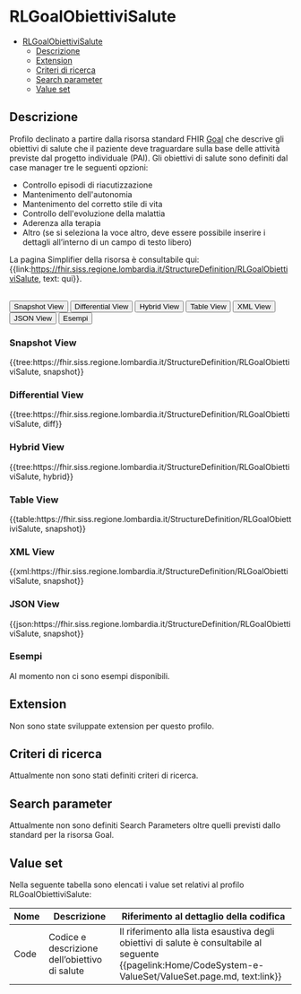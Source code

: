 # RLGoalObiettiviSalute

- [RLGoalObiettiviSalute](#rlgoalobiettivisalute)
  - [Descrizione](#descrizione)
  - [Extension](#extension)
  - [Criteri di ricerca](#criteri-di-ricerca)
  - [Search parameter](#search-parameter)
  - [Value set](#value-set)

## Descrizione

Profilo declinato a partire dalla risorsa standard FHIR [Goal](http://hl7.org/fhir/R4/goal.html) che descrive gli obiettivi di salute che il paziente deve traguardare sulla base delle attività previste dal progetto individuale (PAI). Gli obiettivi di salute sono definiti dal case manager tre le seguenti opzioni:
-	Controllo episodi di riacutizzazione
-	Mantenimento dell'autonomia
-	Mantenimento del corretto stile di vita
-	Controllo dell'evoluzione della malattia
-	Aderenza alla terapia
-	Altro (se si seleziona la voce altro, deve essere possibile inserire i dettagli all’interno di un campo di testo libero)


La pagina Simplifier della risorsa è consultabile qui: {{link:https://fhir.siss.regione.lombardia.it/StructureDefinition/RLGoalObiettiviSalute, text: qui}}.

<br>
<div class="tab">
 <button class="tablinks active" onclick="openTab(event, 'Snapshot View')">Snapshot View</button>
  <button class="tablinks" onclick="openTab(event, 'Differential View')">Differential View</button>
  <button class="tablinks" onclick="openTab(event, 'Hybrid View')">Hybrid View</button>
   <button class="tablinks" onclick="openTab(event, 'Table View')">Table View</button>
   <button class="tablinks" onclick="openTab(event, 'XML View')">XML View</button>
  <button class="tablinks" onclick="openTab(event, 'JSON View')">JSON View</button>
  <button class="tablinks" onclick="openTab(event, 'Esempi')">Esempi</button>
</div>

<div id="Snapshot View" class="tabcontent" style="display:block">
  <h3>Snapshot View</h3>
{{tree:https://fhir.siss.regione.lombardia.it/StructureDefinition/RLGoalObiettiviSalute, snapshot}}
</div>

<div id="Differential View" class="tabcontent">
  <h3>Differential View</h3>
{{tree:https://fhir.siss.regione.lombardia.it/StructureDefinition/RLGoalObiettiviSalute, diff}}
</div>

<div id="Hybrid View" class="tabcontent">
  <h3>Hybrid View</h3>
{{tree:https://fhir.siss.regione.lombardia.it/StructureDefinition/RLGoalObiettiviSalute, hybrid}}
</div>

<div id="Table View" class="tabcontent">
  <h3>Table View</h3>
{{table:https://fhir.siss.regione.lombardia.it/StructureDefinition/RLGoalObiettiviSalute, snapshot}}
</div>

<div id="XML View" class="tabcontent">
  <h3>XML View</h3>
{{xml:https://fhir.siss.regione.lombardia.it/StructureDefinition/RLGoalObiettiviSalute, snapshot}}
</div>

<div id="JSON View" class="tabcontent">
  <h3>JSON View</h3>
{{json:https://fhir.siss.regione.lombardia.it/StructureDefinition/RLGoalObiettiviSalute, snapshot}}
</div>

<div id="Esempi" class="tabcontent">
  <h3>Esempi</h3>
Al momento non ci sono esempi disponibili. 
<br>
</div>

<!-- ===================================================FINE SESSIONE=================================================== -->

## Extension
Non sono state sviluppate extension per questo profilo.

<!-- ===================================================FINE SESSIONE=================================================== -->

## Criteri di ricerca

Attualmente non sono stati definiti criteri di ricerca.

<!-- ===================================================FINE SESSIONE=================================================== -->

## Search parameter

Attualmente non sono definiti Search Parameters oltre quelli previsti dallo standard per la risorsa Goal.

<!-- ===================================================FINE SESSIONE=================================================== -->

## Value set

Nella seguente tabella sono elencati i value set relativi al profilo RLGoalObiettiviSalute:

| Nome | Descrizione | Riferimento al dettaglio della codifica |
|---|---|---|
| Code | Codice e descrizione dell’obiettivo di salute | Il riferimento alla lista esaustiva degli obiettivi di salute è consultabile al seguente  {{pagelink:Home/CodeSystem-e-ValueSet/ValueSet.page.md, text:link}}|
